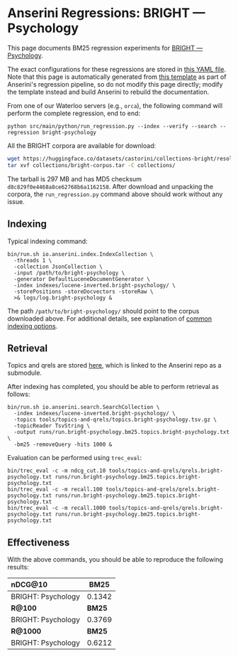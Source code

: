 # Anserini Regressions: BRIGHT &mdash; Psychology

This page documents BM25 regression experiments for [BRIGHT &mdash; Psychology](https://brightbenchmark.github.io/).

The exact configurations for these regressions are stored in [this YAML file](../../src/main/resources/regression/bright-psychology.yaml).
Note that this page is automatically generated from [this template](../../src/main/resources/docgen/templates/bright-psychology.template) as part of Anserini's regression pipeline, so do not modify this page directly; modify the template instead and build Anserini to rebuild the documentation.

From one of our Waterloo servers (e.g., `orca`), the following command will perform the complete regression, end to end:

```
python src/main/python/run_regression.py --index --verify --search --regression bright-psychology
```

All the BRIGHT corpora are available for download:

```bash
wget https://huggingface.co/datasets/castorini/collections-bright/resolve/main/bright-corpus.tar -P collections/
tar xvf collections/bright-corpus.tar -C collections/
```

The tarball is 297 MB and has MD5 checksum `d8c829f0e4468a8ce62768b6a1162158`.
After download and unpacking the corpora, the `run_regression.py` command above should work without any issue.

## Indexing

Typical indexing command:

```
bin/run.sh io.anserini.index.IndexCollection \
  -threads 1 \
  -collection JsonCollection \
  -input /path/to/bright-psychology \
  -generator DefaultLuceneDocumentGenerator \
  -index indexes/lucene-inverted.bright-psychology/ \
  -storePositions -storeDocvectors -storeRaw \
  >& logs/log.bright-psychology &
```

The path `/path/to/bright-psychology/` should point to the corpus downloaded above.
For additional details, see explanation of [common indexing options](../../docs/common-indexing-options.md).

## Retrieval

Topics and qrels are stored [here](https://github.com/castorini/anserini-tools/tree/master/topics-and-qrels), which is linked to the Anserini repo as a submodule.

After indexing has completed, you should be able to perform retrieval as follows:

```
bin/run.sh io.anserini.search.SearchCollection \
  -index indexes/lucene-inverted.bright-psychology/ \
  -topics tools/topics-and-qrels/topics.bright-psychology.tsv.gz \
  -topicReader TsvString \
  -output runs/run.bright-psychology.bm25.topics.bright-psychology.txt \
  -bm25 -removeQuery -hits 1000 &
```

Evaluation can be performed using `trec_eval`:

```
bin/trec_eval -c -m ndcg_cut.10 tools/topics-and-qrels/qrels.bright-psychology.txt runs/run.bright-psychology.bm25.topics.bright-psychology.txt
bin/trec_eval -c -m recall.100 tools/topics-and-qrels/qrels.bright-psychology.txt runs/run.bright-psychology.bm25.topics.bright-psychology.txt
bin/trec_eval -c -m recall.1000 tools/topics-and-qrels/qrels.bright-psychology.txt runs/run.bright-psychology.bm25.topics.bright-psychology.txt
```

## Effectiveness

With the above commands, you should be able to reproduce the following results:

| **nDCG@10**                                                                                                  | **BM25**  |
|:-------------------------------------------------------------------------------------------------------------|-----------|
| BRIGHT: Psychology                                                                                           | 0.1342    |
| **R@100**                                                                                                    | **BM25**  |
| BRIGHT: Psychology                                                                                           | 0.3769    |
| **R@1000**                                                                                                   | **BM25**  |
| BRIGHT: Psychology                                                                                           | 0.6212    |
